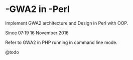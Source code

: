 
# -GWA2 in -Perl

Implement GWA2 architecture and Design in Perl with OOP. 

Since 07:19 16 November 2016

Refer to GWA2 in PHP running in command line mode. 

@todo
